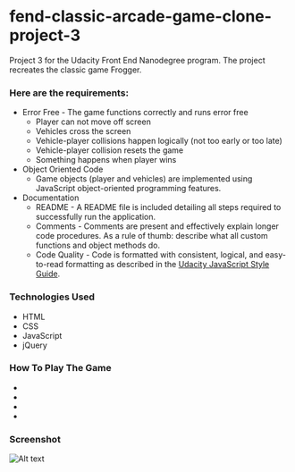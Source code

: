 # fend-classic-arcade-game-clone-project-3

Project 3 for the Udacity Front End Nanodegree program. The project recreates the classic game Frogger.

### Here are the requirements:

- Error Free - The game functions correctly and runs error free
    - Player can not move off screen
    - Vehicles cross the screen
    - Vehicle-player collisions happen logically (not too early or too late)
    - Vehicle-player collision resets the game
    - Something happens when player wins
- Object Oriented Code
    - Game objects (player and vehicles) are implemented using JavaScript object-oriented programming features.
- Documentation
    - README - A README file is included detailing all steps required to successfully run the application.
    - Comments - Comments are present and effectively explain longer code procedures. As a rule of thumb: describe what all custom functions and object methods do.
    - Code Quality - Code is formatted with consistent, logical, and easy-to-read formatting as described in the [Udacity JavaScript Style Guide](http://udacity.github.io/frontend-nanodegree-styleguide/javascript.html). 

### Technologies Used
- HTML
- CSS
- JavaScript
- jQuery

### How To Play The Game
- 
- 
- 
- 

### Screenshot
![Alt text](https:// "Classic Arcade Game Clone")